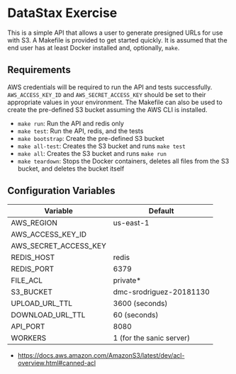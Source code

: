 DataStax Exercise
===========================

This is a simple API that allows a user to generate presigned URLs for use with S3. A Makefile is provided to get started quickly. It is assumed that the end user has at least Docker installed and, optionally, `make`.

## Requirements
AWS credentials will be required to run the API and tests successfully. `AWS_ACCESS_KEY_ID` and `AWS_SECRET_ACCESS_KEY` should be set to their appropriate values in your environment. The Makefile can also be used to create the pre-defined S3 bucket assuming the AWS CLI is installed.

- `make run`: Run the API and redis only
- `make test`: Run the API, redis, and the tests
- `make bootstrap`: Create the pre-defined S3 bucket
- `make all-test`: Creates the S3 bucket and runs `make test`
- `make all`: Creates the S3 bucket and runs `make run`
- `make teardown`: Stops the Docker containers, deletes all files from the S3 bucket, and deletes the bucket itself

## Configuration Variables

| Variable              | Default                  |
|------------           |--------------------------|
| AWS_REGION            | us-east-1                |
| AWS_ACCESS_KEY_ID     |                          |
| AWS_SECRET_ACCESS_KEY |                          |
| REDIS_HOST            | redis                    |
| REDIS_PORT            | 6379                     |
| FILE_ACL              | private*                 |
| S3_BUCKET             | dmc-srodriguez-20181130  |
| UPLOAD_URL_TTL        | 3600 (seconds)           |
| DOWNLOAD_URL_TTL      | 60 (seconds)             |
| API_PORT              | 8080                     |
| WORKERS               | 1 (for the sanic server) |

* https://docs.aws.amazon.com/AmazonS3/latest/dev/acl-overview.html#canned-acl

